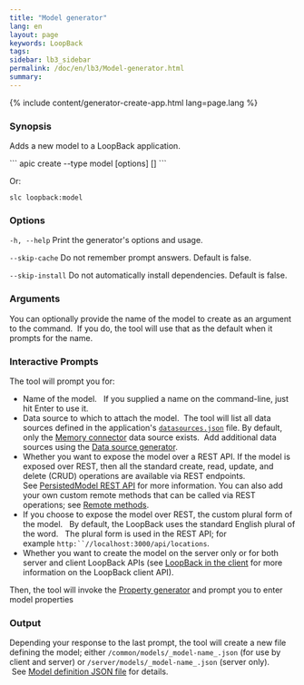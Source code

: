 ```yaml
---
title: "Model generator"
lang: en
layout: page
keywords: LoopBack
tags:
sidebar: lb3_sidebar
permalink: /doc/en/lb3/Model-generator.html
summary:
---
```


{% include content/generator-create-app.html lang=page.lang %}

### Synopsis

Adds a new model to a LoopBack application.
<div id="lb3apic" class="sl-hidden" markdown="1">
```
apic create --type model [options] [<name>]
```

Or:
</div>

```shell
slc loopback:model
```

### Options

`-h, --help`
Print the generator's options and usage.

`--skip-cache`
Do not remember prompt answers. Default is false.

`--skip-install`
Do not automatically install dependencies. Default is false.

### Arguments

You can optionally provide the name of the model to create as an argument to the command. 
If you do, the tool will use that as the default when it prompts for the name.

### Interactive Prompts

The tool will prompt you for:

* Name of the model.  
  If you supplied a name on the command-line, just hit Enter to use it.
* Data source to which to attach the model. 
  The tool will list all data sources defined in the application's [`datasources.json`](datasources.json.html) file.
  By default, only the [Memory connector](Memory-connector.html) data source exists. 
  Add additional data sources using the [Data source generator](Data-source-generator.html).
* Whether you want to expose the model over a REST API.
  If the model is exposed over REST, then all the standard create, read, update, and delete (CRUD) operations are available via REST endpoints.
  See [PersistedModel REST API](PersistedModel-REST-API.html) for more information.
  You can also add your own custom remote methods that can be called via REST operations; see [Remote methods](Remote-methods.html).
* If you choose to expose the model over REST, the custom plural form of the model.  
  By default, the LoopBack uses the standard English plural of the word.  
  The plural form is used in the REST API; for example `http:``//localhost:3000/api/locations`.
* Whether you want to create the model on the server only or for both server and client LoopBack APIs
  (see [LoopBack in the client](LoopBack-in-the-client.html) for more information on the LoopBack client API).

Then, the tool will invoke the [Property generator](Property-generator.html) and prompt you to enter model properties

### Output

Depending your response to the last prompt, the tool will create a new file defining the model; either `/common/models/_model-name_.json` (for use by client and server) or `/server/models/_model-name_.json` (server only).  See [Model definition JSON file](Model-definition-JSON-file.html) for details.
